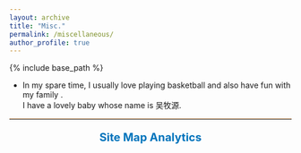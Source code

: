 ```yaml
---
layout: archive
title: "Misc."
permalink: /miscellaneous/
author_profile: true
---
```

{% include base_path %}
- In my spare time, I usually love playing basketball and also have fun with my family <i class='fas fa-smile-beam' style='font-size:24px;color:yellow'></i>.   
  I have a lovely <a href="https://zlwu92.github.io/images/son2.jpeg" style="text-decoration:none">baby</a> whose name is <a href="https://zlwu92.github.io/images/son1.jpeg" style="text-decoration:none">吴牧源</a>.  

<style type="text/css" rel="stylesheet">
.section_header {
  margin-top: 20px;
  margin-bottom: 10px;
  text-align: center;
  font-size: 20px;
  color: #0074bc;
  font-weight: bold;
}
hr.solid {
  border-top: 1px solid #fac896;
}
</style>
<hr class="solid">

<div class="section_header">Site Map Analytics</div>
<script type='text/javascript' id='clustrmaps' src='//cdn.clustrmaps.com/map_v2.js?cl=ffffff&w=400&t=tt&d=Gjk1GPaPZQ7i2tJen99X5S-_j4zU8Gypg5MeI9JT74w'></script>
